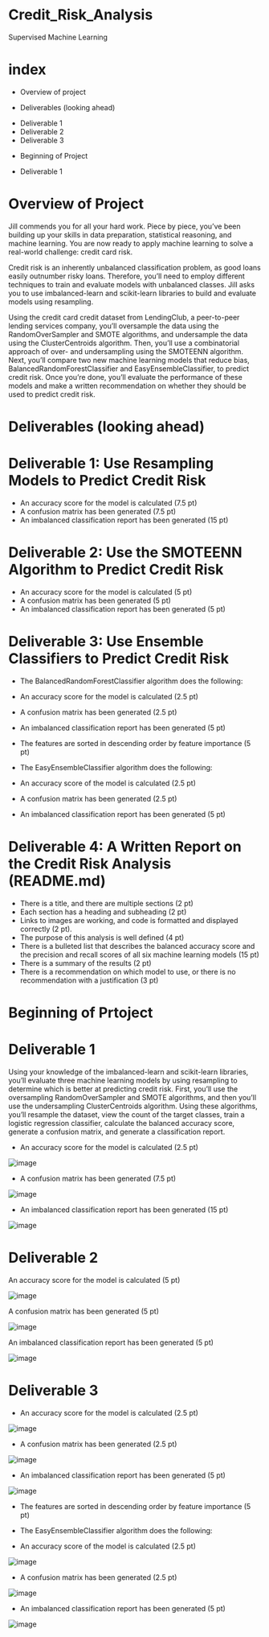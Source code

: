 # Credit_Risk_Analysis
Supervised Machine Learning

# index
* Overview of project

* Deliverables (looking ahead)
 - Deliverable 1
 - Deliverable 2
 - Deliverable 3
 
* Beginning of Project
 - Deliverable 1
 
# Overview of Project
Jill commends you for all your hard work. Piece by piece, you’ve been building up your skills in data preparation, statistical reasoning, and machine learning. You are now ready to apply machine learning to solve a real-world challenge: credit card risk.

Credit risk is an inherently unbalanced classification problem, as good loans easily outnumber risky loans. Therefore, you’ll need to employ different techniques to train and evaluate models with unbalanced classes. Jill asks you to use imbalanced-learn and scikit-learn libraries to build and evaluate models using resampling.

Using the credit card credit dataset from LendingClub, a peer-to-peer lending services company, you’ll oversample the data using the RandomOverSampler and SMOTE algorithms, and undersample the data using the ClusterCentroids algorithm. Then, you’ll use a combinatorial approach of over- and undersampling using the SMOTEENN algorithm. Next, you’ll compare two new machine learning models that reduce bias, BalancedRandomForestClassifier and EasyEnsembleClassifier, to predict credit risk. Once you’re done, you’ll evaluate the performance of these models and make a written recommendation on whether they should be used to predict credit risk.

# Deliverables (looking ahead)

# Deliverable 1: Use Resampling Models to Predict Credit Risk
* An accuracy score for the model is calculated (7.5 pt)
* A confusion matrix has been generated (7.5 pt)
* An imbalanced classification report has been generated (15 pt)
 
# Deliverable 2: Use the SMOTEENN Algorithm to Predict Credit Risk
* An accuracy score for the model is calculated (5 pt)
* A confusion matrix has been generated (5 pt)
* An imbalanced classification report has been generated (5 pt)

# Deliverable 3: Use Ensemble Classifiers to Predict Credit Risk

* The BalancedRandomForestClassifier algorithm does the following:

- An accuracy score for the model is calculated (2.5 pt)

- A confusion matrix has been generated (2.5 pt)

- An imbalanced classification report has been generated (5 pt)

- The features are sorted in descending order by feature importance (5 pt)

* The EasyEnsembleClassifier algorithm does the following:

- An accuracy score of the model is calculated (2.5 pt)

- A confusion matrix has been generated (2.5 pt)

- An imbalanced classification report has been generated (5 pt)

# Deliverable 4: A Written Report on the Credit Risk Analysis (README.md)

* There is a title, and there are multiple sections (2 pt)
* Each section has a heading and subheading (2 pt)
* Links to images are working, and code is formatted and displayed correctly (2 pt).
* The purpose of this analysis is well defined (4 pt)
* There is a bulleted list that describes the balanced accuracy score and the precision and recall scores of all six machine learning models (15 pt)
* There is a summary of the results (2 pt)
* There is a recommendation on which model to use, or there is no recommendation with a justification (3 pt)


# Beginning of Prtoject

# Deliverable 1
Using your knowledge of the imbalanced-learn and scikit-learn libraries, you’ll evaluate three machine learning models by using resampling to determine which is better at predicting credit risk. First, you’ll use the oversampling RandomOverSampler and SMOTE algorithms, and then you’ll use the undersampling ClusterCentroids algorithm. Using these algorithms, you’ll resample the dataset, view the count of the target classes, train a logistic regression classifier, calculate the balanced accuracy score, generate a confusion matrix, and generate a classification report.

- An accuracy score for the model is calculated (2.5 pt)

 ![image](https://user-images.githubusercontent.com/89880015/149815770-4570d558-53cc-43bf-9e56-f9a6fa4cc87e.png)
 
- A confusion matrix has been generated (7.5 pt)

![image](https://user-images.githubusercontent.com/89880015/149815906-0f811f02-3de5-4aa8-8c71-89beacce2869.png)

- An imbalanced classification report has been generated (15 pt)

![image](https://user-images.githubusercontent.com/89880015/149816098-39850d3a-9384-4894-ad94-b3dc98a30d8c.png)

# Deliverable 2

An accuracy score for the model is calculated (5 pt)

![image](https://user-images.githubusercontent.com/89880015/149816537-65374739-7ac0-4dc8-b0ad-c9acce6b8649.png)

A confusion matrix has been generated (5 pt)

![image](https://user-images.githubusercontent.com/89880015/149816805-3d62a112-5e8e-4d09-9b45-be6827b50e09.png)

An imbalanced classification report has been generated (5 pt)

![image](https://user-images.githubusercontent.com/89880015/149816975-1ba95d1c-7877-48e8-9323-8f1c134ea0d8.png)

# Deliverable 3

- An accuracy score for the model is calculated (2.5 pt)

![image](https://user-images.githubusercontent.com/89880015/149817198-7aa4cafa-b9e1-4fb7-9f73-b35694c963c6.png)

- A confusion matrix has been generated (2.5 pt)

![image](https://user-images.githubusercontent.com/89880015/149817426-b000e61f-4891-4573-b812-245fad063a4d.png)

- An imbalanced classification report has been generated (5 pt)

![image](https://user-images.githubusercontent.com/89880015/149817498-ced0bf7e-6076-4383-b7f5-8db409560f94.png)

- The features are sorted in descending order by feature importance (5 pt)

* The EasyEnsembleClassifier algorithm does the following:

- An accuracy score of the model is calculated (2.5 pt)

![image](https://user-images.githubusercontent.com/89880015/149817588-4f883fa9-4e64-4bdb-9836-79919d11e02c.png)


- A confusion matrix has been generated (2.5 pt)

![image](https://user-images.githubusercontent.com/89880015/149817632-5b83c001-a91c-432d-a249-841e030b430c.png)


- An imbalanced classification report has been generated (5 pt)

![image](https://user-images.githubusercontent.com/89880015/149817668-a849bc38-10a5-4660-8bb9-ffc79f846548.png)

